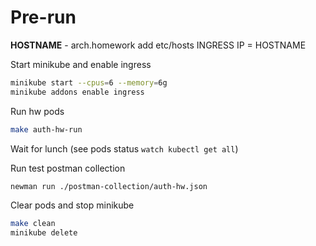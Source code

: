 # Pre-run

**HOSTNAME** - arch.homework
add etc/hosts INGRESS IP = HOSTNAME

Start minikube and enable ingress
```bash
minikube start --cpus=6 --memory=6g
minikube addons enable ingress
```

Run hw pods
```bash
make auth-hw-run
```

Wait for lunch (see pods status ```watch kubectl get all```)

Run test postman collection
```bash
newman run ./postman-collection/auth-hw.json
```

Clear pods and stop minikube
```bash
make clean
minikube delete
```
